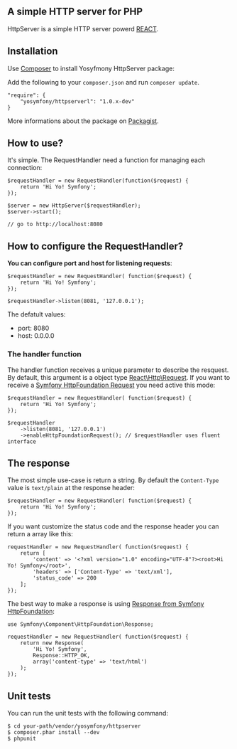 A simple HTTP server for PHP
----------------------------

HttpServer is a simple HTTP server powerd [REACT](http://reactphp.org/).

## Installation

Use [Composer](http://getcomposer.org/) to install Yosyfmony HttpServer package:

Add the following to your `composer.json` and run `composer update`.

    "require": {
        "yosymfony/httpserverl": "1.0.x-dev"
    }

More informations about the package on [Packagist](https://packagist.org/packages/yosymfony/httpserver).

## How to use?

It's simple. The RequestHandler need a function for managing each connection:

```
$requestHandler = new RequestHandler(function($request) {
    return 'Hi Yo! Symfony';
});

$server = new HttpServer($requestHandler);
$server->start();

// go to http://localhost:8080
```

## How to configure the RequestHandler?

**You can configure port and host for listening requests**:

```
$requestHandler = new RequestHandler( function($request) {
    return 'Hi Yo! Symfony';
});

$requestHandler->listen(8081, '127.0.0.1');
```

The defatult values:
* port: 8080
* host: 0.0.0.0

### The handler function

The handler function receives a unique parameter to describe the resquest. By default, this argument
is a object type [React\Http\Request](https://github.com/reactphp/http/blob/master/src/Request.php).
If you want to receive a [Symfony HttpFoundation Request](http://symfony.com/doc/current/components/http_foundation/introduction.html#request)
you need active this mode:

```
$requestHandler = new RequestHandler( function($request) {
    return 'Hi Yo! Symfony';
});

$requestHandler
    ->listen(8081, '127.0.0.1')
    ->enableHttpFoundationRequest(); // $requestHandler uses fluent interface
```

## The response

The most simple use-case is return a string. By default the `Content-Type` value is `text/plain` at the response header:

```
$requestHandler = new RequestHandler( function($request) {
    return 'Hi Yo! Symfony';
});

```

If you want customize the status code and the response header you can return a array like this:

```
requestHandler = new RequestHandler( function($request) {
    return [
        'content' => '<?xml version="1.0" encoding="UTF-8"?><root>Hi Yo! Symfony</root>',
        'headers' => ['Content-Type' => 'text/xml'],
        'status_code' => 200
    ];
});

```

The best way to make a response is using [Response from Symfony HttpFoundation](http://symfony.com/doc/current/components/http_foundation/introduction.html#response):

```
use Symfony\Component\HttpFoundation\Response;

requestHandler = new RequestHandler( function($request) {
    return new Response(
        'Hi Yo! Symfony',
        Response::HTTP_OK,
        array('content-type' => 'text/html')
    );
});

```

## Unit tests

You can run the unit tests with the following command:

    $ cd your-path/vendor/yosymfony/httpserver
    $ composer.phar install --dev
    $ phpunit
